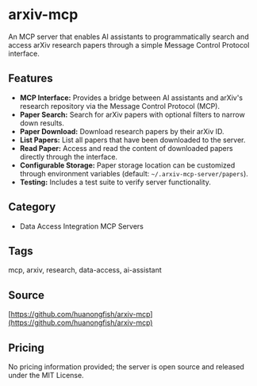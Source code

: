 # arxiv-mcp

An MCP server that enables AI assistants to programmatically search and access arXiv research papers through a simple Message Control Protocol interface.

## Features
- **MCP Interface:** Provides a bridge between AI assistants and arXiv's research repository via the Message Control Protocol (MCP).
- **Paper Search:** Search for arXiv papers with optional filters to narrow down results.
- **Paper Download:** Download research papers by their arXiv ID.
- **List Papers:** List all papers that have been downloaded to the server.
- **Read Paper:** Access and read the content of downloaded papers directly through the interface.
- **Configurable Storage:** Paper storage location can be customized through environment variables (default: `~/.arxiv-mcp-server/papers`).
- **Testing:** Includes a test suite to verify server functionality.

## Category
- Data Access Integration MCP Servers

## Tags
mcp, arxiv, research, data-access, ai-assistant

## Source
[https://github.com/huanongfish/arxiv-mcp](https://github.com/huanongfish/arxiv-mcp)

## Pricing
No pricing information provided; the server is open source and released under the MIT License.